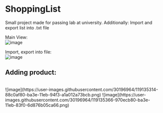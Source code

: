 # ShoppingList
Small project made for passing lab at university.
Additionally: Import and export list into .txt file

Main View:</br>
![image](https://user-images.githubusercontent.com/30196964/119134759-d5f05180-ba3d-11eb-8dd2-bb4acb33b2c5.png)

Import, export into file:</br>
![image](https://user-images.githubusercontent.com/30196964/119135044-354e6180-ba3e-11eb-8b4f-2387b7b3d673.png)

<H2>Adding product:</H2></br>
![image](https://user-images.githubusercontent.com/30196964/119135314-88c0af80-ba3e-11eb-94f3-a1a012a73bcb.png)
![image](https://user-images.githubusercontent.com/30196964/119135366-970ecb80-ba3e-11eb-83f0-6d876b05ca66.png)
